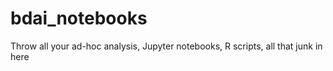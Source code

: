 # bdai_notebooks
Throw all your ad-hoc analysis, Jupyter notebooks, R scripts, all that junk in here
